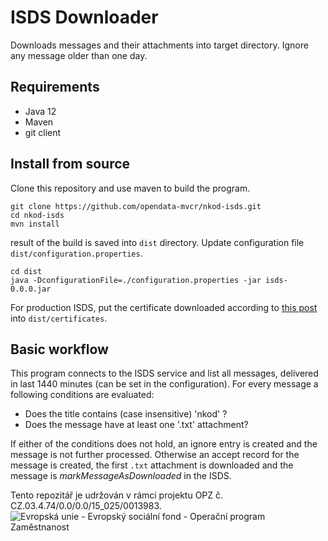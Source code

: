 # ISDS Downloader
Downloads messages and their attachments into target directory. 
Ignore any message older than one day.

## Requirements
 * Java 12
 * Maven
 * git client

## Install from source
Clone this repository and use maven to build the program.
```
git clone https://github.com/opendata-mvcr/nkod-isds.git
cd nkod-isds
mvn install
```
result of the build is saved into ```dist``` directory.
Update configuration file ```dist/configuration.properties```.
```
cd dist
java -DconfigurationFile=./configuration.properties -jar isds-0.0.0.jar
```
For production ISDS, put the certificate downloaded according to 
[this post](https://www.datoveschranky.info/-/novy-ssl-certifikat-produkcniho-prostredi-isds) 
into ```dist/certificates```.

## Basic workflow
This program connects to the ISDS service and list all messages, delivered
in last 1440 minutes (can be set in the configuration).
For every message a following conditions are evaluated:
 * Does the title contains (case insensitive) 'nkod' ?
 * Does the message have at least one '.txt' attachment?

If either of the conditions does not hold, an ignore entry is created and 
the message is not further processed. 
Otherwise an accept record for the message is created, the first `.txt` attachment 
is downloaded and the message is _markMessageAsDownloaded_ in the ISDS. 


Tento repozitář je udržován v rámci projektu OPZ č. CZ.03.4.74/0.0/0.0/15_025/0013983.
![Evropská unie - Evropský sociální fond - Operační program Zaměstnanost](https://data.gov.cz/images/ozp_logo_cz.jpg)
